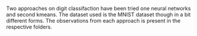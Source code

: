 Two approaches on digit classifaction have been tried one neural networks and second kmeans. The dataset used is the MNIST dataset though in a bit different forms. The observations from each approach is present in the respective folders. 
